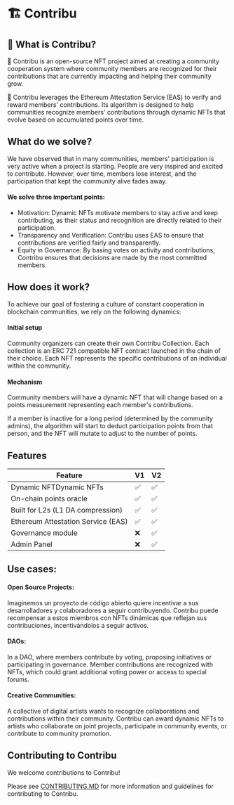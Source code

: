 # 🏗 Contribu

## 🤔 What is Contribu?

🧪 Contribu is an open-source NFT project aimed at creating a community cooperation system where community members are recognized for their contributions that are currently impacting and helping their community grow.

👾 Contribu leverages the Ethereum Attestation Service (EAS) to verify and reward members' contributions. Its algorithm is designed to help communities recognize members' contributions through dynamic NFTs that evolve based on accumulated points over time.

## What do we solve?

We have observed that in many communities, members' participation is very active when a project is starting. People are very inspired and excited to contribute. However, over time, members lose interest, and the participation that kept the community alive fades away.

#### We solve three important points:

- Motivation: Dynamic NFTs motivate members to stay active and keep contributing, as their status and recognition are directly related to their participation.
- Transparency and Verification: Contribu uses EAS to ensure that contributions are verified fairly and transparently.
- Equity in Governance: By basing votes on activity and contributions, Contribu ensures that decisions are made by the most committed members.

## How does it work?

To achieve our goal of fostering a culture of constant cooperation in blockchain communities, we rely on the following dynamics:

#### Initial setup

Community organizers can create their own Contribu Collection. Each collection is an ERC 721 compatible NFT contract launched in the chain of their choice. Each NFT represents the specific contributions of an individual within the community.

#### Mechanism

Community members will have a dynamic NFT that will change based on a points measurement representing each member's contributions.

If a member is inactive for a long period (determined by the community admins), the algorithm will start to deduct participation points from that person, and the NFT will mutate to adjust to the number of points.

## Features

| Feature                            | V1  | V2  |
| ---------------------------------- | --- | --- |
| Dynamic NFTDynamic NFTs            | ✅  | ✅  |
| On-chain points oracle             | ✅  | ✅  |
| Built for L2s (L1 DA compression)  | ✅  | ✅  |
| Ethereum Attestation Service (EAS) | ✅  | ✅  |
| Governance module                  | ❌  | ✅  |
| Admin Panel                        | ❌  | ✅  |

## Use cases:

#### Open Source Projects:

Imaginemos un proyecto de código abierto quiere incentivar a sus desarrolladores y colaboradores a seguir contribuyendo. Contribu puede recompensar a estos miembros con NFTs dinámicas que reflejan sus contribuciones, incentivándolos a seguir activos.

#### DAOs:

In a DAO, where members contribute by voting, proposing initiatives or participating in governance. Member contributions are recognized with NFTs, which could grant additional voting power or access to special forums.

#### Creative Communities:

A collective of digital artists wants to recognize collaborations and contributions within their community. Contribu can award dynamic NFTs to artists who collaborate on joint projects, participate in community events, or contribute to community promotion.

<!-- ## Documentation

Visit our [docs](https://docs.contribu.io) to learn how to start building with Contribu.

To know more about its features, check out our [website](https://contribu.io). -->

## Contributing to Contribu

We welcome contributions to Contribu!

Please see [CONTRIBUTING.MD](https://github.com/ContribuDev/Contribu/blob/main/CONTRIBUTING.md) for more information and guidelines for contributing to Contribu.
